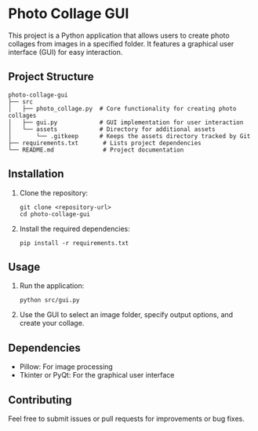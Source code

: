 # Photo Collage GUI

This project is a Python application that allows users to create photo collages from images in a specified folder. It features a graphical user interface (GUI) for easy interaction.

## Project Structure

```
photo-collage-gui
├── src
│   ├── photo_collage.py  # Core functionality for creating photo collages
│   ├── gui.py            # GUI implementation for user interaction
│   └── assets            # Directory for additional assets
│       └── .gitkeep      # Keeps the assets directory tracked by Git
├── requirements.txt       # Lists project dependencies
└── README.md              # Project documentation
```

## Installation

1. Clone the repository:
   ```
   git clone <repository-url>
   cd photo-collage-gui
   ```

2. Install the required dependencies:
   ```
   pip install -r requirements.txt
   ```

## Usage

1. Run the application:
   ```
   python src/gui.py
   ```

2. Use the GUI to select an image folder, specify output options, and create your collage.

## Dependencies

- Pillow: For image processing
- Tkinter or PyQt: For the graphical user interface

## Contributing

Feel free to submit issues or pull requests for improvements or bug fixes.
